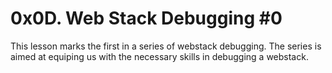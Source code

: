 # 0x0D. Web Stack Debugging #0
This lesson marks the first in a series of webstack debugging. The series is aimed at equiping us with the necessary skills in debugging a webstack.